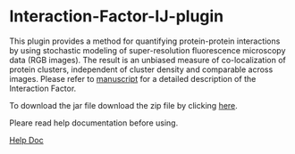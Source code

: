 # Interaction-Factor-IJ-plugin

This plugin provides a method for quantifying protein-protein interactions by using stochastic modeling
of super-resolution fluorescence microscopy data (RGB images). The result is an unbiased measure
of co-localization of protein clusters, independent of cluster density and comparable across images.
Please refer to [manuscript](https://www.biorxiv.org/content/early/2017/08/17/177063) for a detailed description of the Interaction Factor.

To download the jar file download the zip file by clicking [here](https://github.com/FenyoLab/Interaction-Factor-IJ-plugin/raw/master/Interaction_Factor_v_110.zip). 

Pleare read help documentation before using.

[Help Doc](https://github.com/FenyoLab/Interaction-Factor-IJ-plugin/blob/master/Help_Doc_IF_IJ_plugin_V1.1.0.pdf)


